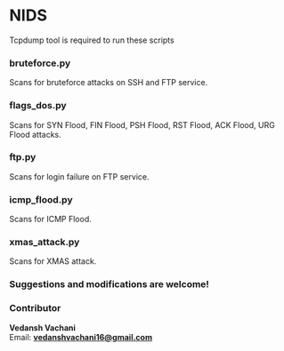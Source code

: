 # NIDS

Tcpdump tool is required to run these scripts

### bruteforce.py
Scans for bruteforce attacks on SSH and FTP service.

### flags_dos.py
Scans for SYN Flood, FIN Flood, PSH Flood, RST Flood, ACK Flood, URG Flood attacks.

### ftp.py
Scans for login failure on FTP service.

### icmp_flood.py
Scans for ICMP Flood.

### xmas_attack.py
Scans for XMAS attack.

### Suggestions and modifications are welcome!
### Contributor
**Vedansh Vachani**
<br>Email: **vedanshvachani16@gmail.com**
